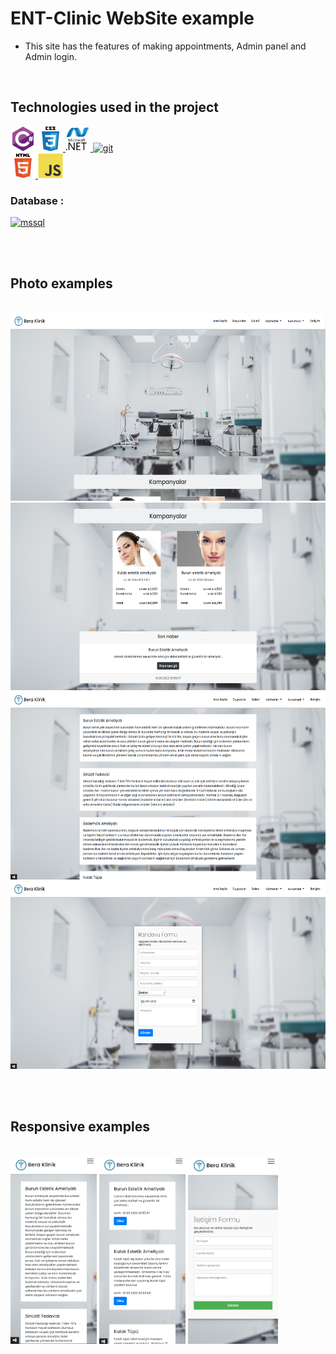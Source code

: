 <h1>ENT-Clinic WebSite example</h1>

- This site has the features of making appointments, Admin panel and Admin login.<br>

<br>
<h2>Technologies used in the project</h2>
<p align="left"> <img src="https://raw.githubusercontent.com/devicons/devicon/master/icons/csharp/csharp-original.svg" alt="csharp" width="40" height="40" /> </a>
    <a href="https://www.w3schools.com/css/" target="_blank" rel="noreferrer"> <img src="https://raw.githubusercontent.com/devicons/devicon/master/icons/css3/css3-original-wordmark.svg" alt="css3" width="40" height="40" /> </a>
    <a href="https://dotnet.microsoft.com/" target="_blank" rel="noreferrer"> <img src="https://raw.githubusercontent.com/devicons/devicon/master/icons/dot-net/dot-net-original-wordmark.svg" alt="dotnet" width="40" height="40" /> </a>
    <a href="https://git-scm.com/" target="_blank" rel="noreferrer"> <img src="https://www.vectorlogo.zone/logos/git-scm/git-scm-icon.svg" alt="git" width="40" height="40" /> </a> <br>
    <a href="https://www.w3.org/html/" target="_blank" rel="noreferrer"> <img src="https://raw.githubusercontent.com/devicons/devicon/master/icons/html5/html5-original-wordmark.svg" alt="html5" width="40" height="40" /> </a>
    <a href="https://developer.mozilla.org/en-US/docs/Web/JavaScript" target="_blank" rel="noreferrer">
        <img src="https://raw.githubusercontent.com/devicons/devicon/master/icons/javascript/javascript-original.svg" alt="javascript" width="40" height="40" /> </a>
</p>
<h3 align="left">Database :</h3>
<a href="https://www.microsoft.com/en-us/sql-server" target="_blank" rel="noreferrer"> <img src="https://www.svgrepo.com/show/303229/microsoft-sql-server-logo.svg" alt="mssql" width="40" height="40" /> </a>

<br><br>
<h2>Photo examples</h2>
<br>
<img src="public/image/klini1.png" style="height: 300px;" alt="">
<img src="public/image/klini2.png" style="height: 300px;" alt="">
<img src="public/image/klini3.png" style="height: 300px;" alt="">
<img src="public/image/klini4.png" style="height: 300px;" alt="">

<br><br>

<h2>Responsive examples</h2>

<br>
<img src="public/image/responsive 2.png" style="height: 300px;" alt="">
<img src="public/image/responsive1.png" style="height: 300px;" alt="">
<img src="public/image/responsive3.png" style="height: 300px;" alt="">
